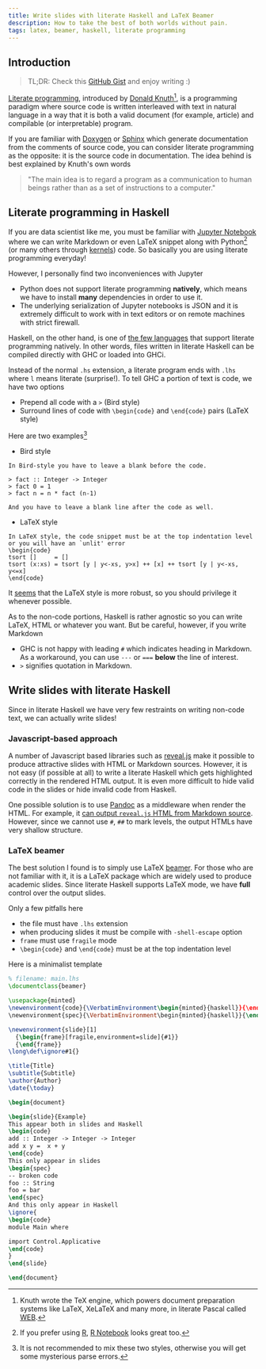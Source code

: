 ```yaml
---
title: Write slides with literate Haskell and LaTeX Beamer
description: How to take the best of both worlds without pain.
tags: latex, beamer, haskell, literate programming
---
```


## Introduction

> TL;DR: Check this [GitHub Gist](https://gist.github.com/BoeingX/df9283c01e4f348a784b50af0b450605) and enjoy writing :)

[Literate programming](https://en.wikipedia.org/wiki/Literate_programming), introduced by [Donald Knuth](https://www-cs-faculty.stanford.edu/~knuth/)[^WEB],
is a programming paradigm where source code is written
interleaved with text in natural language in a way that
it is both a valid document (for example, article)
and compilable (or interpretable) program. 

If you are familiar with [Doxygen](http://www.doxygen.org/)
or [Sphinx](http://www.sphinx-doc.org/en/master/)
which generate documentation from the comments
of source code,
you can consider literate programming as the opposite:
it is the source code in documentation.
The idea behind is best explained by Knuth's own words

> "The main idea is to regard a program as a communication to human beings rather than as a set of instructions to a computer."

[^WEB]: Knuth wrote the TeX engine, which powers document preparation systems like LaTeX, XeLaTeX and many more,
in literate Pascal called [WEB](https://en.wikipedia.org/wiki/WEB).

## Literate programming in Haskell

If you are data scientist like me,
you must be familiar with [Jupyter Notebook](https://jupyter.org/)
where we can write Markdown or even LaTeX snippet along with Python[^R]
(or many others through [kernels](https://en.wikipedia.org/wiki/Project_Jupyter#Jupyter_kernels)) code.
So basically you are using literate programming everyday!

[^R]: If you prefer using [R](https://www.r-project.org/about.html), [R Notebook](https://rmarkdown.rstudio.com/r_notebooks)
looks great too.

However, I personally find two inconveniences with Jupyter

- Python does not support literate programming **natively**,
which means we have to install **many** dependencies in order to use it.
- The underlying serialization of Jupyter notebooks is JSON
and it is extremely difficult to work with in text editors
or on remote machines with strict firewall.

Haskell, on the other hand,
is one of [the few languages](https://en.wikipedia.org/wiki/Literate_programming#Tools)
that support literate programming natively.
In other words, files written in literate Haskell can be compiled directly with GHC or loaded into GHCi.

Instead of the normal `.hs` extension, a literate program ends with `.lhs` where `l` means literate (surprise!).
To tell GHC a portion of text is code, we have two options

- Prepend all code with a `>` (Bird style)
- Surround lines of code with `\begin{code}` and `\end{code}` pairs (LaTeX style)


Here are two examples[^mix]

[^mix]: It is not recommended to mix these two styles,
otherwise you will get some mysterious parse errors.

- Bird style
```
In Bird-style you have to leave a blank before the code.
 
> fact :: Integer -> Integer
> fact 0 = 1
> fact n = n * fact (n-1)
 
And you have to leave a blank line after the code as well.
```

- LaTeX style

```
In LaTeX style, the code snippet must be at the top indentation level
or you will have an `unlit' error
\begin{code}
tsort []     = []
tsort (x:xs) = tsort [y | y<-xs, y>x] ++ [x] ++ tsort [y | y<-xs, y<=x]
\end{code}
```

It [seems](https://wiki.haskell.org/Literate_programming) that the LaTeX style is more robust,
so you should privilege it whenever possible.

As to the non-code portions, Haskell is rather agnostic
so you can write LaTeX, HTML or whatever you want.
But be careful, however, if you write Markdown

- GHC is not happy with leading `#` which indicates heading
in Markdown.
As a workaround, you can use `---` or `===` **below** the line of interest.
- `>` signifies quotation in Markdown.

## Write slides with literate Haskell

Since in literate Haskell we have very few restraints on
writing non-code text,
we can actually write slides!

### Javascript-based approach

A number of Javascript based libraries such as
[reveal.js](https://revealjs.com/)
make it possible to produce attractive slides
with HTML or Markdown sources.
However, it is not easy (if possible at all)
to write a literate Haskell which
gets highlighted correctly in the rendered HTML output.
It is even more difficult to hide valid code in the
slides or hide invalid code from Haskell.

One possible solution is to use [Pandoc](https://pandoc.org/) as a middleware when render the HTML.
For example, it [can output `reveal.js` HTML
from Markdown source](https://github.com/jgm/pandoc/wiki/Using-pandoc-to-produce-reveal.js-slides).
However, since we cannot use `#`, `##` to mark levels,
the output HTMLs have very shallow structure.

### LaTeX beamer

The best solution I found is to simply use LaTeX
[beamer](https://ctan.org/pkg/beamer).
For those who are not familiar with it,
it is a LaTeX package which are widely used
to produce academic slides.
Since literate Haskell supports LaTeX mode,
we have **full** control over the output slides.

Only a few pitfalls here

- the file must have `.lhs` extension
- when producing slides it must be compile with `-shell-escape` option
- `frame` must use `fragile` mode
- `\begin{code}` and `\end{code}` must be at the top indentation level

Here is a minimalist template

```latex
% filename: main.lhs
\documentclass{beamer}

\usepackage{minted}
\newenvironment{code}{\VerbatimEnvironment\begin{minted}{haskell}}{\end{minted}}
\newenvironment{spec}{\VerbatimEnvironment\begin{minted}{haskell}}{\end{minted}}

\newenvironment{slide}[1]
  {\begin{frame}[fragile,environment=slide]{#1}}
  {\end{frame}}
\long\def\ignore#1{}

\title{Title}
\subtitle{Subtitle}
\author{Author}
\date{\today}

\begin{document}

\begin{slide}{Example}
This appear both in slides and Haskell
\begin{code}
add :: Integer -> Integer -> Integer
add x y =  x + y
\end{code}
This only appear in slides
\begin{spec}
-- broken code
foo :: String
foo = bar
\end{spec}
And this only appear in Haskell
\ignore{
\begin{code}
module Main where

import Control.Applicative
\end{code}
}
\end{slide}

\end{document}
```
